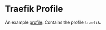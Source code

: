 # Traefik Profile
An example [profile](https://github.com/weaveworks/profiles). Contains the profile `traefik`.